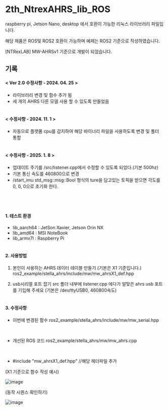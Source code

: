 # 2th_NtrexAHRS_lib_ROS


raspberry pi, Jetson Nano, desktop 에서 호환이 가능한 리눅스 라이브러리 파일입니다.

해당 제품은 ROS및 ROS2 호환이 가능하며 예제는 ROS2 기준으로 작성하였습니다.

[NTRexLAB] MW-AHRSv1 기준으로 개발이 되었습니다.
<br>    
## 기록
#### < Ver 2.0 수정사항 - 2024. 04. 25 >

- 라이브러리 변경 및 함수 추가 됨
- 세 개의 AHRS 다른 모델 사용 할 수 있도록 만들었음
<br><br>
    
#### < 수정사항 - 2024. 11. 1 >
- 자동으로 플랫폼 cpu를 감지하여 해당 바이너리 파일을 사용하도록 변경 및 폴더 통합
<br><br>

#### < 수정사항 - 2025. 1. 8 >
- 업데이트 주기를 /src/listener.cpp에서 수정할 수 있도록 되었다.(기본 500hz)<br>
- 기본 통신 속도를 460800으로 변경
- /start_imu std_msg::msg::Bool 형식의 ture을 담고있는 토픽을 받으면 각도를 0, 0, 0으로 초기화 한다.
## <br>

#### 1. 테스트 환경
* lib_aarch64 : JetSon Xavier, Jetson Orin NX
*  lib_amd64   : MSI NoteBook
*  lib_armv7l  : Raspberry Pi
<br><br>
#### 2. 사용방법

1) 본인이 사용하는 AHRS 데이터 테이블 만들기 (기본은 X1 기준입니다.)
ros2_example/stella_ahrs/include/mw/mw_ahrsX1_def.hpp

2) usb시리얼 포트 잡기
src 폴더 내부에 listener.cpp 에다가 알맞은 ahrs usb 포트를 기입해 주세요 (기본은 /dev/ttyUSB0, 460800속도)
<br><br>

#### 3. 수정사항

- 이번에 변경된 함수
  ros2_example/stella_ahrs/include/mw/mw_serial.hpp
<br>

 - 개선된 ROS 코드 
ros2_example/stella_ahrs/mw/mw_ahrs.cpp
<br>

 - #include "mw_ahrsX1_def.hpp" //해당 헤더파일 추가

(X1 기준으로 함수 작성 예시)

![image](https://github.com/ntrexlab/2th_NtrexAHRS_lib_ROS/assets/85467544/1968f4a6-d733-46d0-bdc6-6a1515c85183)

(동작 시퀀스 확인하기)

![image](https://github.com/ntrexlab/2th_NtrexAHRS_lib_ROS/assets/85467544/100685a0-11fe-4556-ad71-91f9e6d14a78)


